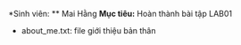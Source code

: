 *Sinh viên: ** Mai Hằng
**Mục tiêu:** Hoàn thành bài tập LAB01
- about_me.txt: file giới thiệu bản thân 
